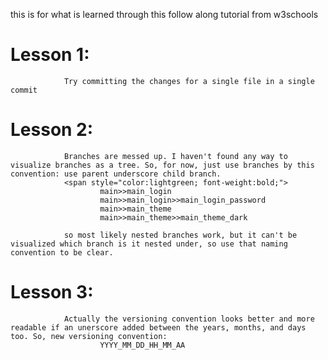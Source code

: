 this is for what is learned through this follow along tutorial from w3schools

#       Lesson 1:
                Try committing the changes for a single file in a single commit

#       Lesson 2:
                Branches are messed up. I haven't found any way to visualize branches as a tree. So, for now, just use branches by this convention: use parent underscore child branch.
                <span style="color:lightgreen; font-weight:bold;">
                        main>>main_login
                        main>>main_login>>main_login_password
                        main>>main_theme
                        main>>main_theme>>main_theme_dark

                so most likely nested branches work, but it can't be visualized which branch is it nested under, so use that naming convention to be clear.

#       Lesson 3:
                Actually the versioning convention looks better and more readable if an unerscore added between the years, months, and days too. So, new versioning convention:
                        YYYY_MM_DD_HH_MM_AA 